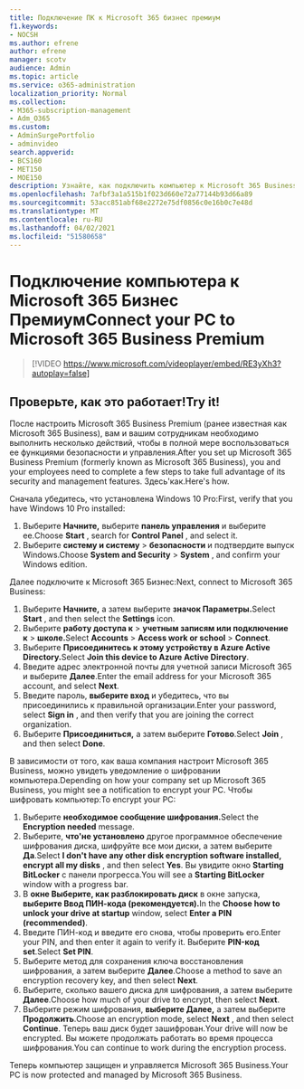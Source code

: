 ```yaml
---
title: Подключение ПК к Microsoft 365 бизнес премиум
f1.keywords:
- NOCSH
ms.author: efrene
author: efrene
manager: scotv
audience: Admin
ms.topic: article
ms.service: o365-administration
localization_priority: Normal
ms.collection:
- M365-subscription-management
- Adm_O365
ms.custom:
- AdminSurgePortfolio
- adminvideo
search.appverid:
- BCS160
- MET150
- MOE150
description: Узнайте, как подключить компьютер к Microsoft 365 Business.
ms.openlocfilehash: 7afbf3a1a515b1f023d660e72a77144b93d66a89
ms.sourcegitcommit: 53acc851abf68e2272e75df0856c0e16b0c7e48d
ms.translationtype: MT
ms.contentlocale: ru-RU
ms.lasthandoff: 04/02/2021
ms.locfileid: "51580658"
---
```

# <a name="connect-your-pc-to-microsoft-365-business-premium"></a><span data-ttu-id="eb1fd-103">Подключение компьютера к Microsoft 365 Бизнес Премиум</span><span class="sxs-lookup"><span data-stu-id="eb1fd-103">Connect your PC to Microsoft 365 Business Premium</span></span>

> [!VIDEO https://www.microsoft.com/videoplayer/embed/RE3yXh3?autoplay=false]

## <a name="try-it"></a><span data-ttu-id="eb1fd-104">Проверьте, как это работает!</span><span class="sxs-lookup"><span data-stu-id="eb1fd-104">Try it!</span></span>
<span data-ttu-id="eb1fd-105">После настроить Microsoft 365 Business Premium (ранее известная как Microsoft 365 Business), вам и вашим сотрудникам необходимо выполнить несколько действий, чтобы в полной мере воспользоваться ее функциями безопасности и управления.</span><span class="sxs-lookup"><span data-stu-id="eb1fd-105">After you set up Microsoft 365 Business Premium (formerly known as Microsoft 365 Business), you and your employees need to complete a few steps to take full advantage of its security and management features.</span></span> <span data-ttu-id="eb1fd-106">Здесь&#39;как.</span><span class="sxs-lookup"><span data-stu-id="eb1fd-106">Here&#39;s how.</span></span>

<span data-ttu-id="eb1fd-107">Сначала убедитесь, что установлена Windows 10 Pro:</span><span class="sxs-lookup"><span data-stu-id="eb1fd-107">First, verify that you have Windows 10 Pro installed:</span></span>

1. <span data-ttu-id="eb1fd-108">Выберите  **Начните,** выберите  **панель управления** и выберите ее.</span><span class="sxs-lookup"><span data-stu-id="eb1fd-108">Choose  **Start** , search for  **Control Panel** , and select it.</span></span>
2. <span data-ttu-id="eb1fd-109">Выберите **систему и систему**   >   **безопасности** и подтвердите выпуск Windows.</span><span class="sxs-lookup"><span data-stu-id="eb1fd-109">Choose  **System and Security**  >  **System** , and confirm your Windows edition.</span></span>

<span data-ttu-id="eb1fd-110">Далее подключите к Microsoft 365 Бизнес:</span><span class="sxs-lookup"><span data-stu-id="eb1fd-110">Next, connect to Microsoft 365 Business:</span></span>

1. <span data-ttu-id="eb1fd-111">Выберите **Начните,** а затем выберите **значок Параметры.**</span><span class="sxs-lookup"><span data-stu-id="eb1fd-111">Select  **Start** , and then select the  **Settings** icon.</span></span>
2. <span data-ttu-id="eb1fd-112">Выберите **работу доступа к**  >   **учетным записям или подключение к**   >   **школе.**</span><span class="sxs-lookup"><span data-stu-id="eb1fd-112">Select  **Accounts** >  **Access work or school**  >  **Connect**.</span></span>
3. <span data-ttu-id="eb1fd-113">Выберите **Присоединитесь к этому устройству в Azure Active Directory.**</span><span class="sxs-lookup"><span data-stu-id="eb1fd-113">Select  **Join this device to Azure Active Directory**.</span></span>
4. <span data-ttu-id="eb1fd-114">Введите адрес электронной почты для учетной записи Microsoft 365 и выберите  **Далее**.</span><span class="sxs-lookup"><span data-stu-id="eb1fd-114">Enter the email address for your Microsoft 365 account, and select  **Next**.</span></span>
5. <span data-ttu-id="eb1fd-115">Введите пароль,  **выберите вход** и убедитесь, что вы присоединились к правильной организации.</span><span class="sxs-lookup"><span data-stu-id="eb1fd-115">Enter your password, select  **Sign in** , and then verify that you are joining the correct organization.</span></span>
6. <span data-ttu-id="eb1fd-116">Выберите  **Присоединиться,** а затем выберите  **Готово**.</span><span class="sxs-lookup"><span data-stu-id="eb1fd-116">Select  **Join** , and then select  **Done**.</span></span>

<span data-ttu-id="eb1fd-117">В зависимости от того, как ваша компания настроит Microsoft 365 Business, можно увидеть уведомление о шифровании компьютера.</span><span class="sxs-lookup"><span data-stu-id="eb1fd-117">Depending on how your company set up Microsoft 365 Business, you might see a notification to encrypt your PC.</span></span> <span data-ttu-id="eb1fd-118">Чтобы шифровать компьютер:</span><span class="sxs-lookup"><span data-stu-id="eb1fd-118">To encrypt your PC:</span></span>

1. <span data-ttu-id="eb1fd-119">Выберите **необходимое сообщение шифрования.**</span><span class="sxs-lookup"><span data-stu-id="eb1fd-119">Select the  **Encryption needed**  message.</span></span>
2. <span data-ttu-id="eb1fd-120">Выберите,  **что&#39;не установлено** другое программное обеспечение шифрования диска, шифруйте все мои диски, а затем выберите  **Да**.</span><span class="sxs-lookup"><span data-stu-id="eb1fd-120">Select  **I don&#39;t have any other disk encryption software installed, encrypt all my disks** , and then select  **Yes**.</span></span> <span data-ttu-id="eb1fd-121">Вы увидите окно  **Starting BitLocker**  с панели прогресса.</span><span class="sxs-lookup"><span data-stu-id="eb1fd-121">You will see a  **Starting BitLocker**  window with a progress bar.</span></span>
3. <span data-ttu-id="eb1fd-122">В **окне Выберите, как разблокировать диск** в окне запуска, **выберите Ввод ПИН-кода (рекомендуется).**</span><span class="sxs-lookup"><span data-stu-id="eb1fd-122">In the  **Choose how to unlock your drive at startup**  window, select **Enter a PIN (recommended)**.</span></span>
4. <span data-ttu-id="eb1fd-123">Введите ПИН-код и введите его снова, чтобы проверить его.</span><span class="sxs-lookup"><span data-stu-id="eb1fd-123">Enter your PIN, and then enter it again to verify it.</span></span> <span data-ttu-id="eb1fd-124">Выберите  **PIN-код set**.</span><span class="sxs-lookup"><span data-stu-id="eb1fd-124">Select  **Set PIN**.</span></span>
5. <span data-ttu-id="eb1fd-125">Выберите метод для сохранения ключа восстановления шифрования, а затем выберите  **Далее**.</span><span class="sxs-lookup"><span data-stu-id="eb1fd-125">Choose a method to save an encryption recovery key, and then select  **Next**.</span></span>
6. <span data-ttu-id="eb1fd-126">Выберите, сколько вашего диска для шифрования, а затем выберите  **Далее**.</span><span class="sxs-lookup"><span data-stu-id="eb1fd-126">Choose how much of your drive to encrypt, then select  **Next**.</span></span>
7. <span data-ttu-id="eb1fd-127">Выберите режим шифрования,  **выберите Далее,** а затем выберите  **Продолжить**.</span><span class="sxs-lookup"><span data-stu-id="eb1fd-127">Choose an encryption mode, select  **Next** , and then select  **Continue**.</span></span> <span data-ttu-id="eb1fd-128">Теперь ваш диск будет зашифрован.</span><span class="sxs-lookup"><span data-stu-id="eb1fd-128">Your drive will now be encrypted.</span></span> <span data-ttu-id="eb1fd-129">Вы можете продолжать работать во время процесса шифрования.</span><span class="sxs-lookup"><span data-stu-id="eb1fd-129">You can continue to work during the encryption process.</span></span>

<span data-ttu-id="eb1fd-130">Теперь компьютер защищен и управляется Microsoft 365 Business.</span><span class="sxs-lookup"><span data-stu-id="eb1fd-130">Your PC is now protected and managed by Microsoft 365 Business.</span></span>